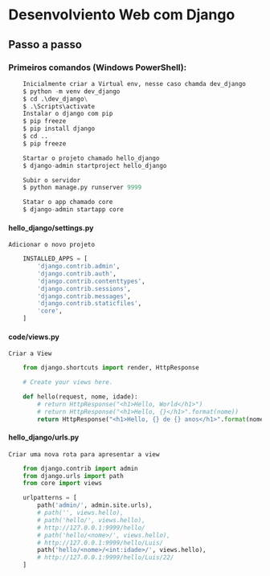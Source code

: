 # Desenvolviento Web com Django

## Passo a passo
### Primeiros comandos (Windows PowerShell):
```py
    Inicialmente criar a Virtual env, nesse caso chamda dev_django
    $ python -m venv dev_django
    $ cd .\dev_django\
    $ .\Scripts\activate 
    Instalar o django com pip
    $ pip freeze
    $ pip install django
    $ cd ..
    $ pip freeze

    Startar o projeto chamado hello_django
    $ django-admin startproject hello_django

    Subir o servidor
    $ python manage.py runserver 9999

    Statar o app chamado core
    $ django-admin startapp core
```
#### hello_django/settings.py
    Adicionar o novo projeto
```py
    INSTALLED_APPS = [
        'django.contrib.admin',
        'django.contrib.auth',
        'django.contrib.contenttypes',
        'django.contrib.sessions',
        'django.contrib.messages',
        'django.contrib.staticfiles',
        'core',
    ]
```
#### code/views.py
    Criar a View
```py
    from django.shortcuts import render, HttpResponse

    # Create your views here.

    def hello(request, nome, idade):
        # return HttpResponse("<h1>Hello, World</h1>")
        # return HttpResponse("<h1>Hello, {}</h1>".format(nome))
        return HttpResponse("<h1>Hello, {} de {} anos</h1>".format(nome, idade))
```
#### hello_django/urls.py
    Criar uma nova rota para apresentar a view
```py
    from django.contrib import admin
    from django.urls import path
    from core import views

    urlpatterns = [
        path('admin/', admin.site.urls),
        # path('', views.hello),
        # path('hello/', views.hello),
        # http://127.0.0.1:9999/hello/
        # path('hello/<nome>/', views.hello),
        # http://127.0.0.1:9999/hello/Luis/
        path('hello/<nome>/<int:idade>/', views.hello),
        # http://127.0.0.1:9999/hello/Luis/22/
    ]
```

